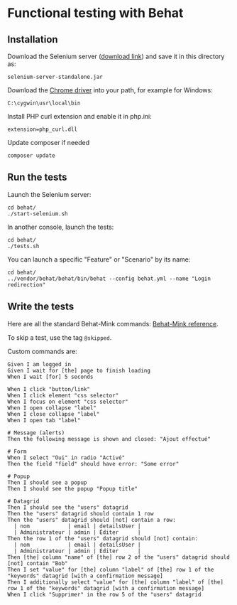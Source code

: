 # Functional testing with Behat

## Installation

Download the Selenium server ([download link](http://selenium-release.storage.googleapis.com/2.48/selenium-server-standalone-2.48.2.jar))
and save it in this directory as:

    selenium-server-standalone.jar

Download the [Chrome driver](https://code.google.com/p/selenium/wiki/ChromeDriver) into your path, for example for Windows:

    C:\cygwin\usr\local\bin

Install PHP curl extension and enable it in php.ini:

    extension=php_curl.dll

Update composer if needed

    composer update

## Run the tests

Launch the Selenium server:

    cd behat/
    ./start-selenium.sh

In another console, launch the tests:

    cd behat/
    ./tests.sh

You can launch a specific "Feature" or "Scenario" by its name:

    cd behat/
    ../vendor/behat/behat/bin/behat --config behat.yml --name "Login redirection"

## Write the tests

Here are all the standard Behat-Mink commands: [Behat-Mink reference](https://gist.github.com/mnapoli/5848556).

To skip a test, use the tag `@skipped`.

Custom commands are:

```cucumber
Given I am logged in
Given I wait for [the] page to finish loading
When I wait [for] 5 seconds

When I click "button/link"
When I click element "css selector"
When I focus on element "css selector"
When I open collapse "label"
When I close collapse "label"
When I open tab "label"

# Message (alerts)
Then the following message is shown and closed: "Ajout effectué"

# Form
When I select "Oui" in radio "Activé"
Then the field "field" should have error: "Some error"

# Popup
Then I should see a popup
Then I should see the popup "Popup title"

# Datagrid
Then I should see the "users" datagrid
Then the "users" datagrid should contain 1 row
Then the "users" datagrid should [not] contain a row:
  | nom            | email | detailsUser |
  | Administrateur | admin | Éditer      |
Then the row 1 of the "users" datagrid should [not] contain:
  | nom            | email | detailsUser |
  | Administrateur | admin | Éditer      |
Then [the] column "name" of [the] row 2 of the "users" datagrid should [not] contain "Bob"
Then I set "value" for [the] column "label" of [the] row 1 of the "keywords" datagrid [with a confirmation message]
Then I additionally select "value" for [the] column "label" of [the] row 1 of the "keywords" datagrid [with a confirmation message]
When I click "Supprimer" in the row 5 of the "users" datagrid
```
